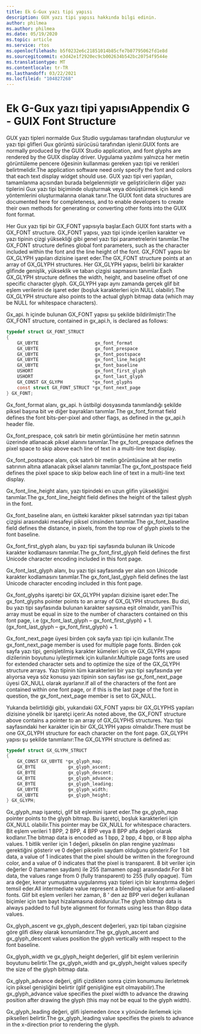 ```yaml
---
title: Ek G-Gux yazı tipi yapısı
description: GUX yazı tipi yapısı hakkında bilgi edinin.
author: philmea
ms.author: philmea
ms.date: 05/19/2020
ms.topic: article
ms.service: rtos
ms.openlocfilehash: b5f0232e6c21851014b85cfe7b07795062fd1e8d
ms.sourcegitcommit: e3d42e1f2920ec9cb002634b542bc20754f9544e
ms.translationtype: MT
ms.contentlocale: tr-TR
ms.lasthandoff: 03/22/2021
ms.locfileid: "104827268"
---
```

# <a name="appendix-g---guix-font-structure"></a><span data-ttu-id="d2051-103">Ek G-Gux yazı tipi yapısı</span><span class="sxs-lookup"><span data-stu-id="d2051-103">Appendix G - GUIX Font Structure</span></span>

<span data-ttu-id="d2051-104">GUX yazı tipleri normalde Gux Studio uygulaması tarafından oluşturulur ve yazı tipi glifleri Gux görüntü sürücüsü tarafından işlenir.</span><span class="sxs-lookup"><span data-stu-id="d2051-104">GUIX fonts are normally produced by the GUIX Studio application, and font glyphs are rendered by the GUIX display driver.</span></span> <span data-ttu-id="d2051-105">Uygulama yazılımı yalnızca her metin görüntüleme pencere öğesinin kullanması gereken yazı tipi ve renkleri belirtmelidir.</span><span class="sxs-lookup"><span data-stu-id="d2051-105">The application software need only specify the font and colors that each text display widget should use.</span></span> <span data-ttu-id="d2051-106">GUX yazı tipi veri yapıları, tamamlanma açısından burada belgelenmiştir ve geliştiricilerin diğer yazı tiplerini Gux yazı tipi biçiminde oluşturmak veya dönüştürmek için kendi yöntemlerini oluşturmalarına olanak tanır.</span><span class="sxs-lookup"><span data-stu-id="d2051-106">The GUIX font data structures are documented here for completeness, and to enable developers to create their own methods for generating or converting other fonts into the GUIX font format.</span></span>

<span data-ttu-id="d2051-107">Her Gux yazı tipi bir GX_FONT yapısıyla başlar.</span><span class="sxs-lookup"><span data-stu-id="d2051-107">Each GUIX font starts with a GX_FONT structure.</span></span> <span data-ttu-id="d2051-108">GX_FONT yapısı, yazı tipi içinde içerilen karakter ve yazı tipinin çizgi yüksekliği gibi genel yazı tipi parametrelerini tanımlar.</span><span class="sxs-lookup"><span data-stu-id="d2051-108">The GX_FONT structure defines global font parameters, such as the character included within the font and the line height of the font.</span></span> <span data-ttu-id="d2051-109">GX_FONT yapısı bir GX_GLYPH yapıları dizisine işaret eder.</span><span class="sxs-lookup"><span data-stu-id="d2051-109">The GX_FONT structure points at an array of GX_GLYPH structures.</span></span> <span data-ttu-id="d2051-110">Her GX_GLYPH yapısı, belirli bir karakter glifinde genişlik, yükseklik ve taban çizgisi sapmasını tanımlar.</span><span class="sxs-lookup"><span data-stu-id="d2051-110">Each GX_GLYPH structure defines the width, height, and baseline offset of one specific character glyph.</span></span> <span data-ttu-id="d2051-111">GX_GLYPH yapı aynı zamanda gerçek glif bit eşlem verilerini de işaret eder (boşluk karakterleri için NULL olabilir).</span><span class="sxs-lookup"><span data-stu-id="d2051-111">The GX_GLYPH structure also points to the actual glyph bitmap data (which may be NULL for whitespace characters).</span></span>

<span data-ttu-id="d2051-112">Gx_api. h içinde bulunan GX_FONT yapısı şu şekilde bildirilmiştir:</span><span class="sxs-lookup"><span data-stu-id="d2051-112">The GX_FONT structure, contained in gx_api.h, is declared as follows:</span></span>

```c
typedef struct GX_FONT_STRUCT
{
    GX_UBYTE                     gx_font_format
    GX_UBYTE                     gx_font_prespace
    GX_UBYTE                     gx_font_postspace
    GX_UBYTE                     gx_font_line_height 
    GX_UBYTE                     gx_font_baseline
    USHORT                       gx_font_first_glyph
    USHORT                       gx_font_last_glyph 
    GX_CONST GX_GLYPH           *gx_font_glyphs
    const struct GX_FONT_STRUCT *gx_font_next_page
} GX_FONT;
```

<span data-ttu-id="d2051-113">Gx_font_format alanı, gx_api. h üstbilgi dosyasında tanımlandığı şekilde piksel başına bit ve diğer bayrakları tanımlar.</span><span class="sxs-lookup"><span data-stu-id="d2051-113">The gx_font_format field defines the font bits-per-pixel and other flags, as defined in the gx_api.h header file.</span></span>

<span data-ttu-id="d2051-114">Gx_font_prespace, çok satırlı bir metin görüntüsüne her metin satırının üzerinde atlanacak piksel alanını tanımlar.</span><span class="sxs-lookup"><span data-stu-id="d2051-114">The gx_font_prespace defines the pixel space to skip above each line of text in a multi-line text display.</span></span>

<span data-ttu-id="d2051-115">Gx_font_postspace alanı, çok satırlı bir metin görüntüsüne ait her metin satırının altına atlanacak piksel alanını tanımlar.</span><span class="sxs-lookup"><span data-stu-id="d2051-115">The gx_font_postspace field defines the pixel space to skip below each line of text in a multi-line text display.</span></span>

<span data-ttu-id="d2051-116">Gx_font_line_height alanı, yazı tipindeki en uzun glifin yüksekliğini tanımlar.</span><span class="sxs-lookup"><span data-stu-id="d2051-116">The gx_font_line_height field defines the height of the tallest glyph in the font.</span></span>

<span data-ttu-id="d2051-117">Gx_font_baseline alanı, en üstteki karakter piksel satırından yazı tipi taban çizgisi arasındaki mesafeyi piksel cinsinden tanımlar.</span><span class="sxs-lookup"><span data-stu-id="d2051-117">The gx_font_baseline field defines the distance, in pixels, from the top row of glyph pixels to the font baseline.</span></span>

<span data-ttu-id="d2051-118">Gx_font_first_glyph alanı, bu yazı tipi sayfasında bulunan ilk Unicode karakter kodlamasını tanımlar.</span><span class="sxs-lookup"><span data-stu-id="d2051-118">The gx_font_first_glyph field defines the first Unicode character encoding included in this font page.</span></span>

<span data-ttu-id="d2051-119">Gx_font_last_glyph alanı, bu yazı tipi sayfasında yer alan son Unicode karakter kodlamasını tanımlar.</span><span class="sxs-lookup"><span data-stu-id="d2051-119">The gx_font_last_glyph field defines the last Unicode character encoding included in this font page.</span></span>

<span data-ttu-id="d2051-120">Gx_font_glyphs işaretçi bir GX_GLYPH yapıları dizisine işaret eder.</span><span class="sxs-lookup"><span data-stu-id="d2051-120">The gx_font_glyphs pointer points to an array of GX_GLYPH structures.</span></span> <span data-ttu-id="d2051-121">Bu dizi, bu yazı tipi sayfasında bulunan karakter sayısına eşit olmalıdır, yani</span><span class="sxs-lookup"><span data-stu-id="d2051-121">This array must be equal in size to the number of characters contained on this font page, i.e</span></span> <span data-ttu-id="d2051-122">(gx_font_last_glyph – gx_font_first_glyph) + 1.</span><span class="sxs-lookup"><span data-stu-id="d2051-122">(gx_font_last_glyph – gx_font_first_glyph) + 1.</span></span>

<span data-ttu-id="d2051-123">Gx_font_next_page üyesi birden çok sayfa yazı tipi için kullanılır.</span><span class="sxs-lookup"><span data-stu-id="d2051-123">The gx_font_next_page member is used for multiple page fonts.</span></span> <span data-ttu-id="d2051-124">Birden çok sayfa yazı tipi, genişletilmiş karakter kümeleri için ve GX_GLYPH yapısı dizilerinin boyutunu iyileştirmek için kullanılır.</span><span class="sxs-lookup"><span data-stu-id="d2051-124">Multiple page fonts are used for extended character sets and to optimize the size of the GX_GLYPH structure arrays.</span></span> <span data-ttu-id="d2051-125">Yazı tipinin tüm karakterleri bir yazı tipi sayfasında yer alıyorsa veya söz konusu yazı tipinin son sayfası ise gx_font_next_page üyesi GX_NULL olarak ayarlanır.</span><span class="sxs-lookup"><span data-stu-id="d2051-125">If all of the characters of the font are contained within one font page, or if this is the last page of the font in question, the gx_font_next_page member is set to GX_NULL.</span></span>

<span data-ttu-id="d2051-126">Yukarıda belirtildiği gibi, yukarıdaki GX_FONT yapısı bir GX_GLYPHS yapıları dizisine yönelik bir işaretçi içerir.</span><span class="sxs-lookup"><span data-stu-id="d2051-126">As noted above, the GX_FONT structure above contains a pointer to an array of GX_GLYPHS structures.</span></span> <span data-ttu-id="d2051-127">Yazı tipi sayfasındaki her karakter için bir GX_GLYPH yapısı olmalıdır.</span><span class="sxs-lookup"><span data-stu-id="d2051-127">There must be one GX_GLYPH structure for each character on the font page.</span></span> <span data-ttu-id="d2051-128">GX_GLYPH yapısı şu şekilde tanımlanır:</span><span class="sxs-lookup"><span data-stu-id="d2051-128">The GX_GLYPH structure is defined as:</span></span>

```c
typedef struct GX_GLYPH_STRUCT
{
    GX_CONST GX_UBYTE *gx_glyph_map;
    GX_BYTE            gx_glyph_ascent;
    GX_BYTE            gx_glyph_descent;
    GX_BYTE            gx_glyph_advance;
    GX_BYTE            gx_glyph_leading;
    GX_UBYTE           gx_glyph_width;
    GX_UBYTE           gx_glyph_height;
} GX_GLYPH;
```

<span data-ttu-id="d2051-129">Gx_glyph_map işaretçi, glif bit eşlemini işaret eder.</span><span class="sxs-lookup"><span data-stu-id="d2051-129">The gx_glyph_map pointer points to the glyph bitmap.</span></span> <span data-ttu-id="d2051-130">Bu işaretçi, boşluk karakterleri için GX_NULL olabilir.</span><span class="sxs-lookup"><span data-stu-id="d2051-130">This pointer may be GX_NULL for whitespace characters.</span></span> <span data-ttu-id="d2051-131">Bit eşlem verileri 1 BPP, 2 BPP, 4 BPP veya 8 BPP alfa değeri olarak kodlanır.</span><span class="sxs-lookup"><span data-stu-id="d2051-131">The bitmap data is encoded as 1 bpp, 2 bpp, 4 bpp, or 8 bpp alpha values.</span></span> <span data-ttu-id="d2051-132">1 bitlik veriler için 1 değeri, pikselin ön plan rengine yazılması gerektiğini gösterir ve 0 değeri pikselin saydam olduğunu gösterir.</span><span class="sxs-lookup"><span data-stu-id="d2051-132">For 1 bit data, a value of 1 indicates that the pixel should be written in the foreground color, and a value of 0 indicates that the pixel is transparent.</span></span> <span data-ttu-id="d2051-133">8 bit veriler için değerler 0 (tamamen saydam) ile 255 (tamamen opag) arasındadır.</span><span class="sxs-lookup"><span data-stu-id="d2051-133">For 8 bit data, the values range from 0 (fully transparent) to 255 (fully opague).</span></span> <span data-ttu-id="d2051-134">Tüm ara değer, kenar yumuşatma uygulanmış yazı tipleri için bir karıştırma değeri temsil eder.</span><span class="sxs-lookup"><span data-stu-id="d2051-134">All intermediate value represent a blending value for anti-aliased fonts.</span></span> <span data-ttu-id="d2051-135">Glif bit eşlem verileri her zaman, 8 ' den az BPP veri değeri kullanan biçimler için tam bayt hizalamasına doldurulur.</span><span class="sxs-lookup"><span data-stu-id="d2051-135">The glyph bitmap data is always padded to full byte alignment for formats using less than 8bpp data values.</span></span>

<span data-ttu-id="d2051-136">Gx_glyph_ascent ve gx_glyph_descent değerleri, yazı tipi taban çizgisine göre glifi dikey olarak konumlandırır.</span><span class="sxs-lookup"><span data-stu-id="d2051-136">The gx_glyph_ascent and gx_glyph_descent values position the glyph vertically with respect to the font baseline.</span></span>

<span data-ttu-id="d2051-137">Gx_glyph_width ve gx_glyph_height değerleri, glif bit eşlem verilerinin boyutunu belirtir.</span><span class="sxs-lookup"><span data-stu-id="d2051-137">The gx_glyph_width and gx_glyph_height values specify the size of the glyph bitmap data.</span></span>

<span data-ttu-id="d2051-138">Gx_glyph_advance değeri, glifi çizdikten sonra çizim konumunu ilerletmek için piksel genişliğini belirtir (glif genişliğine eşit olmayabilir).</span><span class="sxs-lookup"><span data-stu-id="d2051-138">The gx_glyph_advance value specifies the pixel width to advance the drawing position after drawing the glyph (this may not be equal to the glyph width).</span></span>

<span data-ttu-id="d2051-139">Gx_glyph_leading değeri, glifi işlemeden önce x yönünde ilerlemek için pikselleri belirtir.</span><span class="sxs-lookup"><span data-stu-id="d2051-139">The gx_glyph_leading value specifies the pixels to advance in the x-direction prior to rendering the glyph.</span></span>